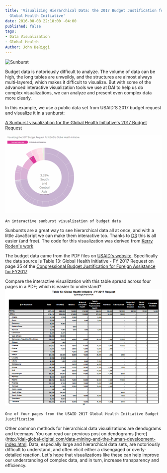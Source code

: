 ```yaml
---
title: 'Visualizing Hierarchical Data: the 2017 Budget Justification for USAID''s
  Global Health Initiative'
date: 2016-08-08 22:18:00 -04:00
published: false
tags:
- Data Visualization
- Global Health
Author: John DeRiggi
---
```


![Sunburst](/uploads/Capture.PNG-5e5efd.jpg)

Budget data is notoriously difficult to analyze. The volume of data can be high, the long tables are unweildy, and the structures are almost always multi-layered, which makes it difficult to visualize. But with some of the advanced interactive visualization tools we use at DAI to help us do complex visualizations, we can analyze and present even complex data more clearly.
<!--more-->
In this example, we use a public data set from USAID'S 2017 budget request and visualize it in a sunburst:

[A Sunburst visualization for the Global Health Initiative's 2017 Budget Request ](https://s3.amazonaws.com/daiblogviz/usaidghi/sunburst.html)

![animated sunburst](/uploads/sunburstgiffy.gif)

`An interactive sunburst visualization of budget data`

Sunbursts are a great way to see hierarchical data all at once, and with a little JavaScript we can make them interactive too. Thanks to [D3](https://d3js.org/) this is all easier (and free). The code for this visualization was derived from [Kerry Roden's work](https://bl.ocks.org/kerryrodden/7090426)

The budget data came from the PDF files on [USAID's website](https://www.usaid.gov/results-and-data/budget-spending). Specifically the data source is Table 13: Global Health Initiative - FY 2017 Request on page 35 of the [Congressional Budget Justification for Foreign Assistance for FY2017](http://www.state.gov/documents/organization/252735.pdf)

Compare the interactive visualization with this table spread across four pages in a PDF; which is easier to understand?
![ghi budget](/uploads/page_one_budget.PNG)

`One of four pages from the USAID 2017 Global Health Initiative Budget Justification`

Other common methods for hierarchical data visualizations are dendograms and treemaps. You can read our previous post on dendograms [here](http://dai-global-digital.com/data-mining-and-the-human-development-index.html. Data, especially large and hierarchical data sets, are notoriously difficult to understand, and often elicit either a disengaged or overly-detailed reaction. Let's hope that visualizations like these can help improve our understanding of complex data, and in turn, increase transparency and efficiency.